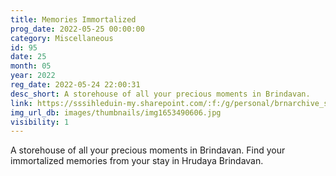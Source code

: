 ```yaml
---
title: Memories Immortalized
prog_date: 2022-05-25 00:00:00
category: Miscellaneous
id: 95
date: 25
month: 05
year: 2022
reg_date: 2022-05-24 22:00:31
desc_short: A storehouse of all your precious moments in Brindavan.
link: https://sssihleduin-my.sharepoint.com/:f:/g/personal/brnarchive_sssihl_edu_in/EpriTsfeWrpIlmUYfcZlCEYBcmrKZJvdmCzWYrW02xraAw?e=pZd1jc
img_url_db: images/thumbnails/img1653490606.jpg
visibility: 1
---
```


A storehouse of all your precious moments in Brindavan. Find your immortalized memories from your stay in Hrudaya Brindavan.